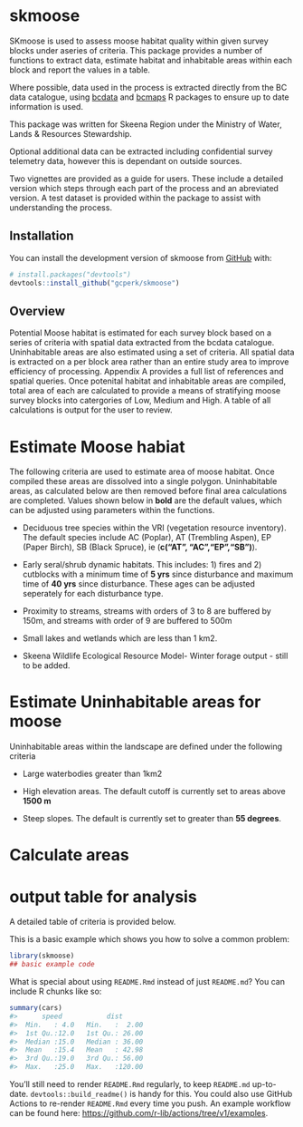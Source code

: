 
<!-- README.md is generated from README.Rmd. Please edit that file -->

# skmoose

<!-- badges: start -->
<!-- badges: end -->

SKmoose is used to assess moose habitat quality within given survey
blocks under aseries of criteria. This package provides a number of
functions to extract data, estimate habitat and inhabitable areas within
each block and report the values in a table.

Where possible, data used in the process is extracted directly from the
BC data catalogue, using [bcdata](https://github.com/bcgov/bcdata) and
[bcmaps](https://github.com/bcgov/bcmaps) R packages to ensure up to
date information is used.

This package was written for Skeena Region under the Ministry of Water,
Lands & Resources Stewardship.

Optional additional data can be extracted including confidential survey
telemetry data, however this is dependant on outside sources.

Two vignettes are provided as a guide for users. These include a
detailed version which steps through each part of the process and an
abreviated version. A test dataset is provided within the package to
assist with understanding the process.

## Installation

You can install the development version of skmoose from
[GitHub](https://github.com/) with:

``` r
# install.packages("devtools")
devtools::install_github("gcperk/skmoose")
```

## Overview

Potential Moose habitat is estimated for each survey block based on a
series of criteria with spatial data extracted from the bcdata
catalogue. Uninhabitable areas are also estimated using a set of
criteria. All spatial data is extracted on a per block area rather than
an entire study area to improve efficiency of processing. Appendix A
provides a full list of references and spatial queries. Once potenital
habitat and inhabitable areas are compiled, total area of each are
calculated to provide a means of stratifying moose survey blocks into
catergories of Low, Medium and High. A table of all calculations is
output for the user to review.

# Estimate Moose habiat

The following criteria are used to estimate area of moose habitat. Once
compiled these areas are dissolved into a single polygon. Uninhabitable
areas, as calculated below are then removed before final area
calculations are completed. Values shown below in **bold** are the
default values, which can be adjusted using parameters within the
functions.

- Deciduous tree species within the VRI (vegetation resource inventory).
  The default species include AC (Poplar), AT (Trembling Aspen), EP
  (Paper Birch), SB (Black Spruce), ie (**c(“AT”, “AC”,“EP”,“SB”)**).

- Early seral/shrub dynamic habitats. This includes: 1) fires and 2)
  cutblocks with a minimum time of **5 yrs** since disturbance and
  maximum time of **40 yrs** since disturbance. These ages can be
  adjusted seperately for each disturbance type.

- Proximity to streams, streams with orders of 3 to 8 are buffered by
  150m, and streams with order of 9 are buffered to 500m

- Small lakes and wetlands which are less than 1 km2.

- Skeena Wildlife Ecological Resource Model- Winter forage output -
  still to be added.

# Estimate Uninhabitable areas for moose

Uninhabitable areas within the landscape are defined under the following
criteria

- Large waterbodies greater than 1km2

- High elevation areas. The default cutoff is currently set to areas
  above **1500 m**

- Steep slopes. The default is currently set to greater than **55
  degrees**.

# Calculate areas

# output table for analysis

A detailed table of criteria is provided below.

This is a basic example which shows you how to solve a common problem:

``` r
library(skmoose)
## basic example code
```

What is special about using `README.Rmd` instead of just `README.md`?
You can include R chunks like so:

``` r
summary(cars)
#>      speed           dist       
#>  Min.   : 4.0   Min.   :  2.00  
#>  1st Qu.:12.0   1st Qu.: 26.00  
#>  Median :15.0   Median : 36.00  
#>  Mean   :15.4   Mean   : 42.98  
#>  3rd Qu.:19.0   3rd Qu.: 56.00  
#>  Max.   :25.0   Max.   :120.00
```

You’ll still need to render `README.Rmd` regularly, to keep `README.md`
up-to-date. `devtools::build_readme()` is handy for this. You could also
use GitHub Actions to re-render `README.Rmd` every time you push. An
example workflow can be found here:
<https://github.com/r-lib/actions/tree/v1/examples>.
